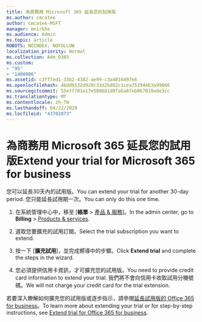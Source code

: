 ```yaml
---
title: 為商務用 Microsoft 365 延長您的試用版
ms.author: cmcatee
author: cmcatee-MSFT
manager: mnirkhe
ms.audience: Admin
ms.topic: article
ROBOTS: NOINDEX, NOFOLLOW
localization_priority: Normal
ms.collection: Adm_O365
ms.custom:
- "95"
- "1400006"
ms.assetid: c3fffed1-33b2-4382-ae99-c3a4816497e6
ms.openlocfilehash: 46dd8532d920c33d2bd82c1cea752944b3a99866
ms.sourcegitcommit: 55eff703a17e500681d8fa6a87eb067019ade3cc
ms.translationtype: MT
ms.contentlocale: zh-TW
ms.lasthandoff: 04/22/2020
ms.locfileid: "43702873"
---
```

# <a name="extend-your-trial-for-microsoft-365-for-business"></a><span data-ttu-id="2a6c7-102">為商務用 Microsoft 365 延長您的試用版</span><span class="sxs-lookup"><span data-stu-id="2a6c7-102">Extend your trial for Microsoft 365 for business</span></span>

<span data-ttu-id="2a6c7-103">您可以延長30天內的試用版。</span><span class="sxs-lookup"><span data-stu-id="2a6c7-103">You can extend your trial for another 30-day period.</span></span> <span data-ttu-id="2a6c7-104">您只能延長試用期一次。</span><span class="sxs-lookup"><span data-stu-id="2a6c7-104">You can only do this one time.</span></span>
  
1. <span data-ttu-id="2a6c7-105">在系統管理中心中，移至 [**帳單** \> [產品 & 服務](https://portal.office.com/adminportal/home#/subscriptions)]。</span><span class="sxs-lookup"><span data-stu-id="2a6c7-105">In the admin center, go to **Billing** \> [Products & services](https://portal.office.com/adminportal/home#/subscriptions).</span></span>

2. <span data-ttu-id="2a6c7-106">選取您要擴充的試用訂閱。</span><span class="sxs-lookup"><span data-stu-id="2a6c7-106">Select the trial subscription you want to extend.</span></span>

3. <span data-ttu-id="2a6c7-107">按一下 [**擴充試用**]，並完成嚮導中的步驟。</span><span class="sxs-lookup"><span data-stu-id="2a6c7-107">Click **Extend trial** and complete the steps in the wizard.</span></span>

4. <span data-ttu-id="2a6c7-108">您必須提供信用卡資訊，才可擴充您的試用版。</span><span class="sxs-lookup"><span data-stu-id="2a6c7-108">You need to provide credit card information to extend your trial.</span></span> <span data-ttu-id="2a6c7-109">我們將不會向信用卡收取試用分機號碼。</span><span class="sxs-lookup"><span data-stu-id="2a6c7-109">We will not charge your credit card for the trial extension.</span></span>

<span data-ttu-id="2a6c7-110">若要深入瞭解如何擴充您的試用版或逐步指示，請參閱[延長試用版的 Office 365 for business](https://docs.microsoft.com/microsoft-365/commerce/extend-your-trial)。</span><span class="sxs-lookup"><span data-stu-id="2a6c7-110">To learn more about extending your trial or for step-by-step instructions, see [Extend trial for Office 365 for business](https://docs.microsoft.com/microsoft-365/commerce/extend-your-trial).</span></span>

